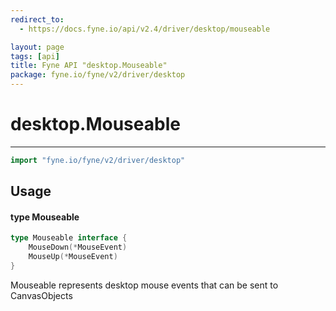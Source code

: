 ```yaml
---
redirect_to:
  - https://docs.fyne.io/api/v2.4/driver/desktop/mouseable

layout: page
tags: [api]
title: Fyne API "desktop.Mouseable"
package: fyne.io/fyne/v2/driver/desktop
---
```

# desktop.Mouseable
---

```go
import "fyne.io/fyne/v2/driver/desktop"
```

## Usage

#### type Mouseable

```go
type Mouseable interface {
	MouseDown(*MouseEvent)
	MouseUp(*MouseEvent)
}
```

Mouseable represents desktop mouse events that can be sent to CanvasObjects
